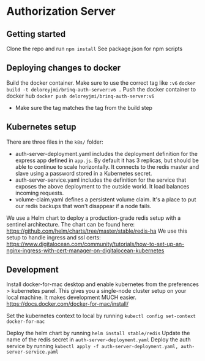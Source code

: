 # Authorization Server

## Getting started
Clone the repo and run `npm install`
See package.json for npm scripts

## Deploying changes to docker
Build the docker container. Make sure to use the correct tag like `:v6` `docker build -t deloreyjmi/brinq-auth-server:v6 .`
Push the docker container to docker hub `docker push deloreyjmi/brinq-auth-server:v6`
- Make sure the tag matches the tag from the build step

## Kubernetes setup
There are three files in the `k8s/` folder:
- auth-server-deployment.yaml includes the deployment definition for the express app defined in `app.js`. By default it has 3 replicas, but should be able to continue to scale horizontally. It connects to the redis master and slave using a password stored in a Kubernetes secret.
- auth-server-service.yaml includes the definition for the service that exposes the above deployment to the outside world. It load balances incoming requests.
- volume-claim.yaml defines a persistent volume claim. It's a place to put our redis backups that won't disappear if a node fails. 

We use a Helm chart to deploy a production-grade redis setup with a sentinel architecture. The chart can be found here: https://github.com/helm/charts/tree/master/stable/redis-ha
We use this setup to handle ingress and ssl certs: https://www.digitalocean.com/community/tutorials/how-to-set-up-an-nginx-ingress-with-cert-manager-on-digitalocean-kubernetes


## Development
Install docker-for-mac desktop and enable kubernetes from the preferences > kubernetes panel. This gives you a single-node cluster setup on your local machine. It makes development MUCH easier. https://docs.docker.com/docker-for-mac/install/

Set the kubernetes context to local by running `kubectl config set-context docker-for-mac` 

Deploy the helm chart by running `helm install stable/redis`
Update the name of the redis secret in `auth-server-deployment.yaml`
Deploy the auth service by running `kubectl apply -f auth-server-deployment.yaml, auth-server-service.yaml`

